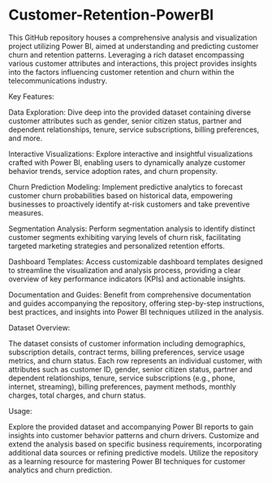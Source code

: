 # Customer-Retention-PowerBI

This GitHub repository houses a comprehensive analysis and visualization project utilizing Power BI, aimed at understanding and predicting customer churn and retention patterns. Leveraging a rich dataset encompassing various customer attributes and interactions, this project provides insights into the factors influencing customer retention and churn within the telecommunications industry.

Key Features:


Data Exploration: Dive deep into the provided dataset containing diverse customer attributes such as gender, senior citizen status, partner and dependent relationships, tenure, service subscriptions, billing preferences, and more.


Interactive Visualizations: Explore interactive and insightful visualizations crafted with Power BI, enabling users to dynamically analyze customer behavior trends, service adoption rates, and churn propensity.


Churn Prediction Modeling: Implement predictive analytics to forecast customer churn probabilities based on historical data, empowering businesses to proactively identify at-risk customers and take preventive measures.


Segmentation Analysis: Perform segmentation analysis to identify distinct customer segments exhibiting varying levels of churn risk, facilitating targeted marketing strategies and personalized retention efforts.


Dashboard Templates: Access customizable dashboard templates designed to streamline the visualization and analysis process, providing a clear overview of key performance indicators (KPIs) and actionable insights.


Documentation and Guides: Benefit from comprehensive documentation and guides accompanying the repository, offering step-by-step instructions, best practices, and insights into Power BI techniques utilized in the analysis.



Dataset Overview:


The dataset consists of customer information including demographics, subscription details, contract terms, billing preferences, service usage metrics, and churn status. Each row represents an individual customer, with attributes such as customer ID, gender, senior citizen status, partner and dependent relationships, tenure, service subscriptions (e.g., phone, internet, streaming), billing preferences, payment methods, monthly charges, total charges, and churn status.



Usage:


Explore the provided dataset and accompanying Power BI reports to gain insights into customer behavior patterns and churn drivers.
Customize and extend the analysis based on specific business requirements, incorporating additional data sources or refining predictive models.
Utilize the repository as a learning resource for mastering Power BI techniques for customer analytics and churn prediction.
